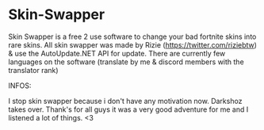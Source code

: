 # Skin-Swapper
Skin Swapper is a free 2 use software to change your bad fortnite skins into rare skins.
All skin swapper was made by Rizie (https://twitter.com/riziebtw) & use the AutoUpdate.NET API for update.
There are currently few languages on the software (translate by me & discord members with the translator rank)

INFOS:

I stop skin swapper because i don't have any motivation now.
Darkshoz takes over.
Thank's for all guys it was a very good adventure for me and I listened a lot of things. <3
